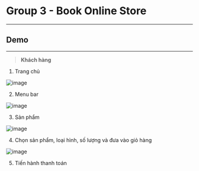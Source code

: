 # Group 3 - Book Online Store
---

## **Demo** 
---
> **Khách hàng**

1. Trang chủ 

![image](https://user-images.githubusercontent.com/53229758/172412202-94730a5e-7398-4174-a488-392495e33ec7.png)


2. Menu bar

![image](https://user-images.githubusercontent.com/53229758/172412392-e2f89886-faf5-4af3-85fb-10395c055f8e.png)


3. Sản phẩm

![image](https://user-images.githubusercontent.com/53229758/172412605-1f099276-ee92-449d-a63a-566de4306a76.png)

4. Chọn sản phẩm, loại hình, số lượng và đưa vào giỏ hàng

![image](https://user-images.githubusercontent.com/53229758/172412688-5ac0b85a-2bc2-4391-9b37-3a90ea826aa4.png)

5. Tiến hành thanh toán 


